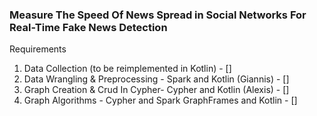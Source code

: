 ### Measure The Speed Of News Spread in Social Networks For Real-Time Fake News Detection

Requirements
1. Data Collection (to be reimplemented in Kotlin)                          - []
2. Data Wrangling & Preprocessing - Spark and Kotlin  (Giannis)             - []
3. Graph Creation & Crud In Cypher- Cypher and Kotlin (Alexis)              - []
4. Graph Algorithms               - Cypher and Spark GraphFrames and Kotlin - []
